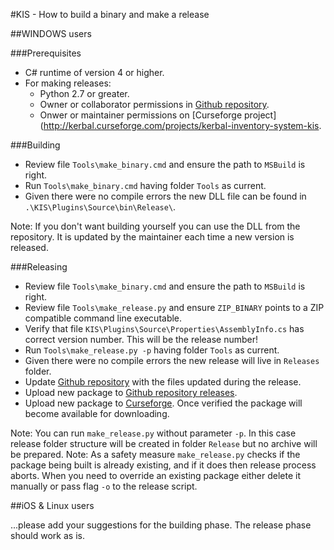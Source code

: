 #KIS - How to build a binary and make a release

##WINDOWS users

###Prerequisites
- C# runtime of version 4 or higher.
- For making releases:
  - Python 2.7 or greater.
  - Owner or collaborator permissions in [Github repository](https://github.com/KospY/KIS).
  - Onwer or maintainer permissions on [Curseforge project](http://kerbal.curseforge.com/projects/kerbal-inventory-system-kis.

###Building
- Review file `Tools\make_binary.cmd` and ensure the path to `MSBuild` is right.
- Run `Tools\make_binary.cmd` having folder `Tools` as current.
- Given there were no compile errors the new DLL file can be found in `.\KIS\Plugins\Source\bin\Release\`.

Note: If you don't want building yourself you can use the DLL from the repository. It is updated by the maintainer each time a new version is released.

###Releasing
- Review file `Tools\make_binary.cmd` and ensure the path to `MSBuild` is right.
- Review file `Tools\make_release.py` and ensure `ZIP_BINARY` points to a ZIP compatible command line executable.
- Verify that file `KIS\Plugins\Source\Properties\AssemblyInfo.cs` has correct version number. This will be the release number!
- Run `Tools\make_release.py -p` having folder `Tools` as current.
- Given there were no compile errors the new release will live in `Releases` folder.
- Update [Github repository](https://github.com/KospY/KIS) with the files updated during the release.
- Upload new package to [Github repository releases](https://github.com/KospY/KIS/releases).
- Upload new package to [Curseforge](http://kerbal.curseforge.com/projects/kerbal-inventory-system-kis/files). Once verified the package will become available for downloading.

Note: You can run `make_release.py` without parameter `-p`. In this case release folder structure will be created in folder `Release` but no archive will be prepared.
Note: As a safety measure `make_release.py` checks if the package being built is already existing, and if it does then release process aborts. When you need to override an existing package either delete it manually or pass flag `-o` to the release script.

##iOS & Linux users

...please add your suggestions for the building phase. The release phase should work as is.
